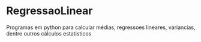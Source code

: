 # RegressaoLinear
Programas em python para calcular médias, regressoes lineares, variancias, dentre outros cálculos estatisticos